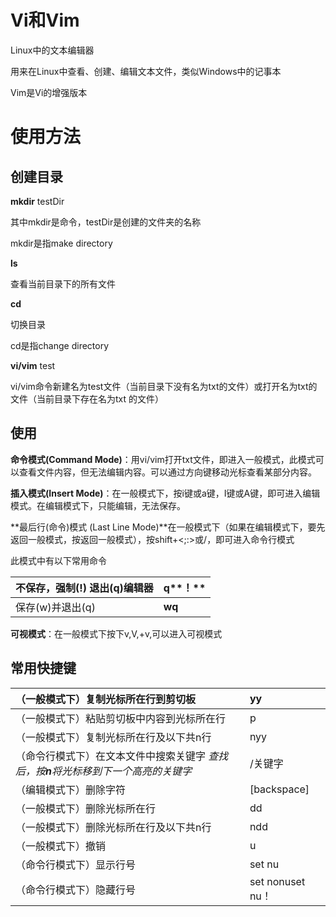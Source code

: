 # Vi和Vim

Linux中的文本编辑器

用来在Linux中查看、创建、编辑文本文件，类似Windows中的记事本

Vim是Vi的增强版本

 

# 使用方法

## 创建目录

**mkdir** testDir

其中mkdir是命令，testDir是创建的文件夹的名称

mkdir是指make directory

 

**ls**

查看当前目录下的所有文件

 

**cd**

切换目录

cd是指change directory

 

**vi/vim** test

vi/vim命令新建名为test文件（当前目录下没有名为txt的文件）或打开名为txt的文件（当前目录下存在名为txt 的文件）

 

## 使用

**命令模式(Command Mode)**：用vi/vim打开txt文件，即进入一般模式，此模式可以查看文件内容，但无法编辑内容。可以通过方向键移动光标查看某部分内容。

 

**插入模式(Insert Mode)**：在一般模式下，按i键或a键，I键或A键，即可进入编辑模式。在编辑模式下，只能编辑，无法保存。

 

**最后行(命令)模式 (Last Line Mode)**在一般模式下（如果在编辑模式下，要先返回一般模式，按<Esc>返回一般模式），按shift+<;:>或/，即可进入命令行模式

此模式中有以下常用命令

| 不保存，强制(!) 退出(q)编辑器 | **q****！** |
| ----------------------------- | ----------- |
| 保存(w)并退出(q)              | **wq**      |

 

**可视模式**：在一般模式下按下v,V,<Ctrl>+v,可以进入可视模式

 

## 常用快捷键

| （一般模式下）复制光标所在行到剪切板                         | yy                   |
| :----------------------------------------------------------- | :------------------- |
| （一般模式下）粘贴剪切板中内容到光标所在行                   | p                    |
| （一般模式下）复制光标所在行及以下共n行                      | nyy                  |
| （命令行模式下）在文本文件中搜索关键字  *查找后，按**n**将光标移到下一个高亮的关键字* | /关键字              |
| （编辑模式下）删除字符                                       | [backspace]          |
| （一般模式下）删除光标所在行                                 | dd                   |
| （一般模式下）删除光标所在行及以下共n行                      | ndd                  |
| （一般模式下）撤销                                           | u                    |
| （命令行模式下）显示行号                                     | set nu               |
| （命令行模式下）隐藏行号                                     | set nonu<or>set nu！ |